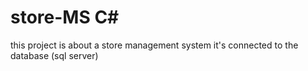 # store-MS C#
this project is about a store management system it's connected to the database (sql server)
